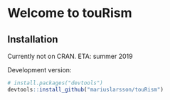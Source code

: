 # Welcome to touRism

## Installation

Currently not on CRAN. ETA: summer 2019

Development version:

```r 
# install.packages("devtools")
devtools::install_github("mariuslarsson/touRism")
```

